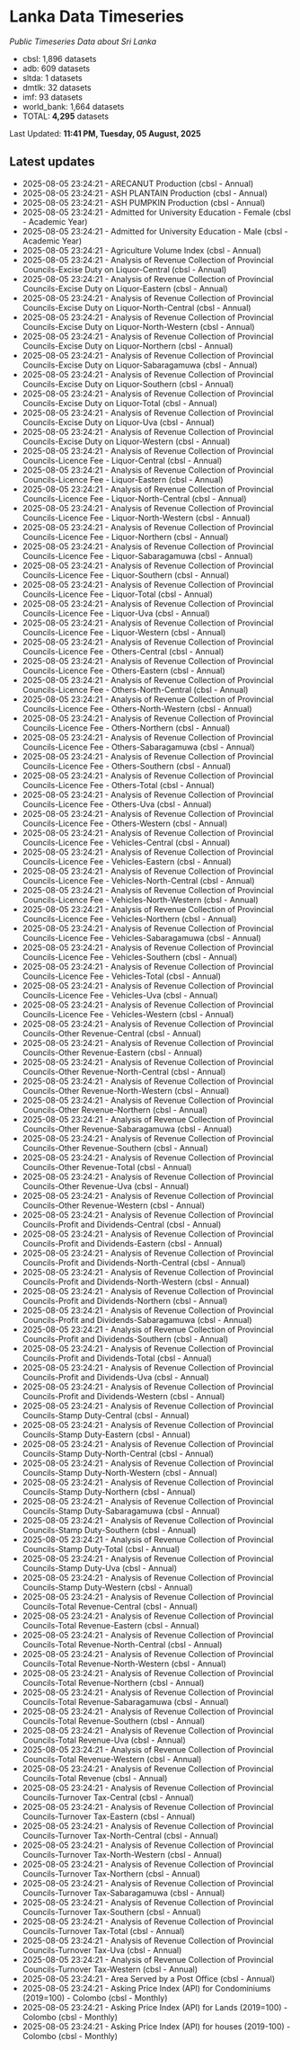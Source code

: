 # Lanka Data Timeseries
*Public Timeseries Data about Sri Lanka*

* cbsl: 1,896 datasets
* adb: 609 datasets
* sltda: 1 datasets
* dmtlk: 32 datasets
* imf: 93 datasets
* world_bank: 1,664 datasets
* TOTAL: **4,295** datasets

Last Updated: **11:41 PM, Tuesday, 05 August, 2025**

## Latest updates

* 2025-08-05 23:24:21 - ARECANUT Production (cbsl - Annual)
* 2025-08-05 23:24:21 - ASH PLANTAIN Production (cbsl - Annual)
* 2025-08-05 23:24:21 - ASH PUMPKIN Production (cbsl - Annual)
* 2025-08-05 23:24:21 - Admitted for University Education - Female (cbsl - Academic Year)
* 2025-08-05 23:24:21 - Admitted for University Education - Male (cbsl - Academic Year)
* 2025-08-05 23:24:21 - Agriculture Volume Index (cbsl - Annual)
* 2025-08-05 23:24:21 - Analysis of Revenue Collection of Provincial Councils-Excise Duty on Liquor-Central (cbsl - Annual)
* 2025-08-05 23:24:21 - Analysis of Revenue Collection of Provincial Councils-Excise Duty on Liquor-Eastern (cbsl - Annual)
* 2025-08-05 23:24:21 - Analysis of Revenue Collection of Provincial Councils-Excise Duty on Liquor-North-Central (cbsl - Annual)
* 2025-08-05 23:24:21 - Analysis of Revenue Collection of Provincial Councils-Excise Duty on Liquor-North-Western (cbsl - Annual)
* 2025-08-05 23:24:21 - Analysis of Revenue Collection of Provincial Councils-Excise Duty on Liquor-Northern (cbsl - Annual)
* 2025-08-05 23:24:21 - Analysis of Revenue Collection of Provincial Councils-Excise Duty on Liquor-Sabaragamuwa (cbsl - Annual)
* 2025-08-05 23:24:21 - Analysis of Revenue Collection of Provincial Councils-Excise Duty on Liquor-Southern (cbsl - Annual)
* 2025-08-05 23:24:21 - Analysis of Revenue Collection of Provincial Councils-Excise Duty on Liquor-Total (cbsl - Annual)
* 2025-08-05 23:24:21 - Analysis of Revenue Collection of Provincial Councils-Excise Duty on Liquor-Uva (cbsl - Annual)
* 2025-08-05 23:24:21 - Analysis of Revenue Collection of Provincial Councils-Excise Duty on Liquor-Western (cbsl - Annual)
* 2025-08-05 23:24:21 - Analysis of Revenue Collection of Provincial Councils-Licence Fee - Liquor-Central (cbsl - Annual)
* 2025-08-05 23:24:21 - Analysis of Revenue Collection of Provincial Councils-Licence Fee - Liquor-Eastern (cbsl - Annual)
* 2025-08-05 23:24:21 - Analysis of Revenue Collection of Provincial Councils-Licence Fee - Liquor-North-Central (cbsl - Annual)
* 2025-08-05 23:24:21 - Analysis of Revenue Collection of Provincial Councils-Licence Fee - Liquor-North-Western (cbsl - Annual)
* 2025-08-05 23:24:21 - Analysis of Revenue Collection of Provincial Councils-Licence Fee - Liquor-Northern (cbsl - Annual)
* 2025-08-05 23:24:21 - Analysis of Revenue Collection of Provincial Councils-Licence Fee - Liquor-Sabaragamuwa (cbsl - Annual)
* 2025-08-05 23:24:21 - Analysis of Revenue Collection of Provincial Councils-Licence Fee - Liquor-Southern (cbsl - Annual)
* 2025-08-05 23:24:21 - Analysis of Revenue Collection of Provincial Councils-Licence Fee - Liquor-Total (cbsl - Annual)
* 2025-08-05 23:24:21 - Analysis of Revenue Collection of Provincial Councils-Licence Fee - Liquor-Uva (cbsl - Annual)
* 2025-08-05 23:24:21 - Analysis of Revenue Collection of Provincial Councils-Licence Fee - Liquor-Western (cbsl - Annual)
* 2025-08-05 23:24:21 - Analysis of Revenue Collection of Provincial Councils-Licence Fee - Others-Central (cbsl - Annual)
* 2025-08-05 23:24:21 - Analysis of Revenue Collection of Provincial Councils-Licence Fee - Others-Eastern (cbsl - Annual)
* 2025-08-05 23:24:21 - Analysis of Revenue Collection of Provincial Councils-Licence Fee - Others-North-Central (cbsl - Annual)
* 2025-08-05 23:24:21 - Analysis of Revenue Collection of Provincial Councils-Licence Fee - Others-North-Western (cbsl - Annual)
* 2025-08-05 23:24:21 - Analysis of Revenue Collection of Provincial Councils-Licence Fee - Others-Northern (cbsl - Annual)
* 2025-08-05 23:24:21 - Analysis of Revenue Collection of Provincial Councils-Licence Fee - Others-Sabaragamuwa (cbsl - Annual)
* 2025-08-05 23:24:21 - Analysis of Revenue Collection of Provincial Councils-Licence Fee - Others-Southern (cbsl - Annual)
* 2025-08-05 23:24:21 - Analysis of Revenue Collection of Provincial Councils-Licence Fee - Others-Total (cbsl - Annual)
* 2025-08-05 23:24:21 - Analysis of Revenue Collection of Provincial Councils-Licence Fee - Others-Uva (cbsl - Annual)
* 2025-08-05 23:24:21 - Analysis of Revenue Collection of Provincial Councils-Licence Fee - Others-Western (cbsl - Annual)
* 2025-08-05 23:24:21 - Analysis of Revenue Collection of Provincial Councils-Licence Fee - Vehicles-Central (cbsl - Annual)
* 2025-08-05 23:24:21 - Analysis of Revenue Collection of Provincial Councils-Licence Fee - Vehicles-Eastern (cbsl - Annual)
* 2025-08-05 23:24:21 - Analysis of Revenue Collection of Provincial Councils-Licence Fee - Vehicles-North-Central (cbsl - Annual)
* 2025-08-05 23:24:21 - Analysis of Revenue Collection of Provincial Councils-Licence Fee - Vehicles-North-Western (cbsl - Annual)
* 2025-08-05 23:24:21 - Analysis of Revenue Collection of Provincial Councils-Licence Fee - Vehicles-Northern (cbsl - Annual)
* 2025-08-05 23:24:21 - Analysis of Revenue Collection of Provincial Councils-Licence Fee - Vehicles-Sabaragamuwa (cbsl - Annual)
* 2025-08-05 23:24:21 - Analysis of Revenue Collection of Provincial Councils-Licence Fee - Vehicles-Southern (cbsl - Annual)
* 2025-08-05 23:24:21 - Analysis of Revenue Collection of Provincial Councils-Licence Fee - Vehicles-Total (cbsl - Annual)
* 2025-08-05 23:24:21 - Analysis of Revenue Collection of Provincial Councils-Licence Fee - Vehicles-Uva (cbsl - Annual)
* 2025-08-05 23:24:21 - Analysis of Revenue Collection of Provincial Councils-Licence Fee - Vehicles-Western (cbsl - Annual)
* 2025-08-05 23:24:21 - Analysis of Revenue Collection of Provincial Councils-Other Revenue-Central (cbsl - Annual)
* 2025-08-05 23:24:21 - Analysis of Revenue Collection of Provincial Councils-Other Revenue-Eastern (cbsl - Annual)
* 2025-08-05 23:24:21 - Analysis of Revenue Collection of Provincial Councils-Other Revenue-North-Central (cbsl - Annual)
* 2025-08-05 23:24:21 - Analysis of Revenue Collection of Provincial Councils-Other Revenue-North-Western (cbsl - Annual)
* 2025-08-05 23:24:21 - Analysis of Revenue Collection of Provincial Councils-Other Revenue-Northern (cbsl - Annual)
* 2025-08-05 23:24:21 - Analysis of Revenue Collection of Provincial Councils-Other Revenue-Sabaragamuwa (cbsl - Annual)
* 2025-08-05 23:24:21 - Analysis of Revenue Collection of Provincial Councils-Other Revenue-Southern (cbsl - Annual)
* 2025-08-05 23:24:21 - Analysis of Revenue Collection of Provincial Councils-Other Revenue-Total (cbsl - Annual)
* 2025-08-05 23:24:21 - Analysis of Revenue Collection of Provincial Councils-Other Revenue-Uva (cbsl - Annual)
* 2025-08-05 23:24:21 - Analysis of Revenue Collection of Provincial Councils-Other Revenue-Western (cbsl - Annual)
* 2025-08-05 23:24:21 - Analysis of Revenue Collection of Provincial Councils-Profit and Dividends-Central (cbsl - Annual)
* 2025-08-05 23:24:21 - Analysis of Revenue Collection of Provincial Councils-Profit and Dividends-Eastern (cbsl - Annual)
* 2025-08-05 23:24:21 - Analysis of Revenue Collection of Provincial Councils-Profit and Dividends-North-Central (cbsl - Annual)
* 2025-08-05 23:24:21 - Analysis of Revenue Collection of Provincial Councils-Profit and Dividends-North-Western (cbsl - Annual)
* 2025-08-05 23:24:21 - Analysis of Revenue Collection of Provincial Councils-Profit and Dividends-Northern (cbsl - Annual)
* 2025-08-05 23:24:21 - Analysis of Revenue Collection of Provincial Councils-Profit and Dividends-Sabaragamuwa (cbsl - Annual)
* 2025-08-05 23:24:21 - Analysis of Revenue Collection of Provincial Councils-Profit and Dividends-Southern (cbsl - Annual)
* 2025-08-05 23:24:21 - Analysis of Revenue Collection of Provincial Councils-Profit and Dividends-Total (cbsl - Annual)
* 2025-08-05 23:24:21 - Analysis of Revenue Collection of Provincial Councils-Profit and Dividends-Uva (cbsl - Annual)
* 2025-08-05 23:24:21 - Analysis of Revenue Collection of Provincial Councils-Profit and Dividends-Western (cbsl - Annual)
* 2025-08-05 23:24:21 - Analysis of Revenue Collection of Provincial Councils-Stamp Duty-Central (cbsl - Annual)
* 2025-08-05 23:24:21 - Analysis of Revenue Collection of Provincial Councils-Stamp Duty-Eastern (cbsl - Annual)
* 2025-08-05 23:24:21 - Analysis of Revenue Collection of Provincial Councils-Stamp Duty-North-Central (cbsl - Annual)
* 2025-08-05 23:24:21 - Analysis of Revenue Collection of Provincial Councils-Stamp Duty-North-Western (cbsl - Annual)
* 2025-08-05 23:24:21 - Analysis of Revenue Collection of Provincial Councils-Stamp Duty-Northern (cbsl - Annual)
* 2025-08-05 23:24:21 - Analysis of Revenue Collection of Provincial Councils-Stamp Duty-Sabaragamuwa (cbsl - Annual)
* 2025-08-05 23:24:21 - Analysis of Revenue Collection of Provincial Councils-Stamp Duty-Southern (cbsl - Annual)
* 2025-08-05 23:24:21 - Analysis of Revenue Collection of Provincial Councils-Stamp Duty-Total (cbsl - Annual)
* 2025-08-05 23:24:21 - Analysis of Revenue Collection of Provincial Councils-Stamp Duty-Uva (cbsl - Annual)
* 2025-08-05 23:24:21 - Analysis of Revenue Collection of Provincial Councils-Stamp Duty-Western (cbsl - Annual)
* 2025-08-05 23:24:21 - Analysis of Revenue Collection of Provincial Councils-Total Revenue-Central (cbsl - Annual)
* 2025-08-05 23:24:21 - Analysis of Revenue Collection of Provincial Councils-Total Revenue-Eastern (cbsl - Annual)
* 2025-08-05 23:24:21 - Analysis of Revenue Collection of Provincial Councils-Total Revenue-North-Central (cbsl - Annual)
* 2025-08-05 23:24:21 - Analysis of Revenue Collection of Provincial Councils-Total Revenue-North-Western (cbsl - Annual)
* 2025-08-05 23:24:21 - Analysis of Revenue Collection of Provincial Councils-Total Revenue-Northern (cbsl - Annual)
* 2025-08-05 23:24:21 - Analysis of Revenue Collection of Provincial Councils-Total Revenue-Sabaragamuwa (cbsl - Annual)
* 2025-08-05 23:24:21 - Analysis of Revenue Collection of Provincial Councils-Total Revenue-Southern (cbsl - Annual)
* 2025-08-05 23:24:21 - Analysis of Revenue Collection of Provincial Councils-Total Revenue-Uva (cbsl - Annual)
* 2025-08-05 23:24:21 - Analysis of Revenue Collection of Provincial Councils-Total Revenue-Western (cbsl - Annual)
* 2025-08-05 23:24:21 - Analysis of Revenue Collection of Provincial Councils-Total Revenue (cbsl - Annual)
* 2025-08-05 23:24:21 - Analysis of Revenue Collection of Provincial Councils-Turnover Tax-Central (cbsl - Annual)
* 2025-08-05 23:24:21 - Analysis of Revenue Collection of Provincial Councils-Turnover Tax-Eastern (cbsl - Annual)
* 2025-08-05 23:24:21 - Analysis of Revenue Collection of Provincial Councils-Turnover Tax-North-Central (cbsl - Annual)
* 2025-08-05 23:24:21 - Analysis of Revenue Collection of Provincial Councils-Turnover Tax-North-Western (cbsl - Annual)
* 2025-08-05 23:24:21 - Analysis of Revenue Collection of Provincial Councils-Turnover Tax-Northern (cbsl - Annual)
* 2025-08-05 23:24:21 - Analysis of Revenue Collection of Provincial Councils-Turnover Tax-Sabaragamuwa (cbsl - Annual)
* 2025-08-05 23:24:21 - Analysis of Revenue Collection of Provincial Councils-Turnover Tax-Southern (cbsl - Annual)
* 2025-08-05 23:24:21 - Analysis of Revenue Collection of Provincial Councils-Turnover Tax-Total (cbsl - Annual)
* 2025-08-05 23:24:21 - Analysis of Revenue Collection of Provincial Councils-Turnover Tax-Uva (cbsl - Annual)
* 2025-08-05 23:24:21 - Analysis of Revenue Collection of Provincial Councils-Turnover Tax-Western (cbsl - Annual)
* 2025-08-05 23:24:21 - Area Served by a Post Office (cbsl - Annual)
* 2025-08-05 23:24:21 - Asking Price Index (API) for Condominiums (2019=100) - Colombo (cbsl - Monthly)
* 2025-08-05 23:24:21 - Asking Price Index (API) for Lands (2019=100) - Colombo (cbsl - Monthly)
* 2025-08-05 23:24:21 - Asking Price Index (API) for houses (2019-100) - Colombo (cbsl - Monthly)
